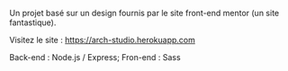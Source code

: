 Un projet basé sur un design fournis par le site front-end mentor (un site fantastique).

Visitez le site : https://arch-studio.herokuapp.com

Back-end : Node.js / Express;
Fron-end : Sass